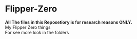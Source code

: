 # Flipper-Zero
**All The files in this Reposetiory is for research reasons ONLY.** <br>
My Flipper Zero things <br>
For see more look in the folders

